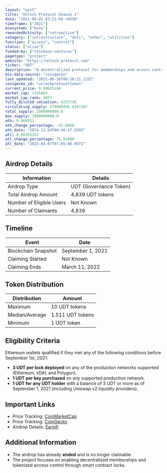 ```yaml
---
layout: "post"
title: "Unlock Protocol Season 1"
date: "2021-09-01 03:21:08 +0530"
timeframe: ["2021"]
ecosystem: ["base"]
rewardedActivity: ["retroactive"]
category: ["infrastructure", "defi", "other", "utilities"]
function: ["access", "control"]
status: ["alive"]
funded-by: ["coinbase-ventures"]
pagetype: "project"
website: "https://unlock-protocol.com"
ticker: "UDT"
description: "A decentralized protocol for memberships and access control, enabling users to create and manage locks on Ethereum and other supported networks."
mis-data-source: "coingecko"
last_updated: "2025-06-18T06:26:21.125Z"
coingecko_id: "unlockprotocoltoken"
current_price: 0.00625104
market_cap: 1745403
market_cap_rank: 3057
fully_diluted_valuation: 6255736
circulating_supply: 279008436.6347107
total_supply: 1000000000.0
max_supply: 1000000000.0
ath: 0.084551
ath_change_percentage: -92.6068
ath_date: "2024-11-24T06:48:47.939Z"
atl: 0.00355353
atl_change_percentage: 75.91088
atl_date: "2025-04-07T07:05:06.967Z"
---
```


## Airdrop Details

| Information              | Details                |
| ------------------------ | ---------------------- |
| Airdrop Type             | UDT (Governance Token) |
| Total Airdrop Amount     | 4,839 UDT tokens       |
| Number of Eligible Users | Not Known              |
| Number of Claimants      | 4,839                  |

## Timeline

| Event               | Date              |
| ------------------- | ----------------- |
| Blockchain Snapshot | September 1, 2021 |
| Claiming Started    | Not Known         |
| Claiming Ends       | March 11, 2022    |

## Token Distribution

| Distribution   | Amount           |
| -------------- | ---------------- |
| Maximum        | 10 UDT tokens    |
| Median/Average | 1.511 UDT tokens |
| Minimum        | 1 UDT token      |

## Eligibility Criteria

Ethereum wallets qualified if they met any of the following conditions before September 1st, 2021:

- **3 UDT per lock deployed** on any of the production networks supported (Ethereum, xDAI, and Polygon).
- **1 UDT per key purchased** on any supported production network.
- **1 UDT for any UDT holder** with a balance of 3 UDT or more as of September 1, 2021 (including Uniswap v2 liquidity providers).

## Important Links

- Price Tracking: [CoinMarketCap](https://coinmarketcap.com/currencies/unlock-protocol)
- Price Tracking: [CoinGecko](https://www.coingecko.com/en/coins/unlock-protocol)
- Airdrop Details: [Earnifi](https://earni.fi/airdrops/unlock-protocol)

## Additional Information

- The airdrop has already **ended** and is no longer claimable.
- The project focuses on enabling decentralized memberships and tokenized access control through smart contract locks.